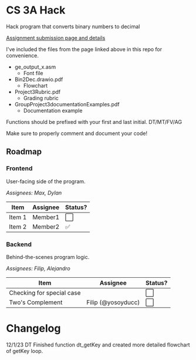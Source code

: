 # CS 3A Hack

Hack program that converts binary numbers to decimal

[Assignment submission page and details](https://online.saddleback.edu/courses/12376/modules/items/1096380)

I've included the files from the page linked above in this repo for convenience.

- ge_output_x.asm
  - Font file
- Bin2Dec.drawio.pdf
  - Flowchart
- Project3Rubric.pdf
  - Grading rubric
- GroupProject3documentationExamples.pdf
  - Documentation example

Functions should be prefixed with your first and last initial.
DT/MT/FV/AG

Make sure to properly comment and document your code!

## Roadmap

### Frontend

User-facing side of the program.

*Assignees: Max, Dylan*



| Item | Assignee | Status? |
|------|----------|---------|
| Item 1 | Member1 | :white_large_square: |
| Item 2 | Member2 | ✅ |

### Backend

Behind-the-scenes program logic.

*Assignees: Filip, Alejandro*

| Item | Assignee | Status? |
|------|----------|---------|
| Checking for special case | <none> | :white_large_square: |
| Two's Complement | Filip (@yosoyducc) | ⬜ |

# Changelog

12/1/23 DT Finished function dt_getKey and created more detailed flowchart of getKey loop.
